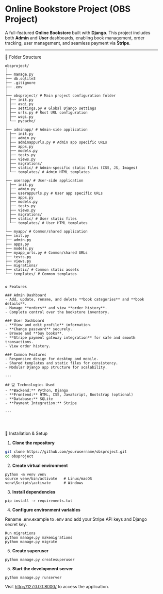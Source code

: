 # Online Bookstore Project (OBS Project)

A full-featured **Online Bookstore** built with **Django**. This project includes both **Admin** and **User** dashboards, enabling book management, order tracking, user management, and seamless payment via **Stripe**.

---

📁 Folder Structure

```
obsproject/
│
├── manage.py
├── db.sqlite3
├── .gitignore
├── .env
│
├── obsproject/ # Main project configuration folder
│ ├── init.py
│ ├── asgi.py
│ ├── settings.py # Global Django settings
│ ├── urls.py # Root URL configuration
│ ├── wsgi.py
│ └── pycache/
│
├── adminapp/ # Admin-side application
│ ├── init.py
│ ├── admin.py
│ ├── adminappurls.py # Admin app specific URLs
│ ├── apps.py
│ ├── models.py
│ ├── tests.py
│ ├── views.py
│ ├── migrations/
│ ├── static/ # Admin-specific static files (CSS, JS, Images)
│ └── templates/ # Admin HTML templates
│
├── userapp/ # User-side application
│ ├── init.py
│ ├── admin.py
│ ├── userappurls.py # User app specific URLs
│ ├── apps.py
│ ├── models.py
│ ├── tests.py
│ ├── views.py
│ ├── migrations/
│ ├── static/ # User static files
│ └── templates/ # User HTML templates
│
└── myapp/ # Common/shared application
├── init.py
├── admin.py
├── apps.py
├── models.py
├── myapp_urls.py # Common/shared URLs
├── tests.py
├── views.py
├── migrations/
├── static/ # Common static assets
└── templates/ # Common templates


⚙️ Features    

### Admin Dashboard
- Add, update, rename, and delete **book categories** and **book details**.
- Manage **orders** and view **order history**.
- Complete control over the bookstore inventory.

### User Dashboard
- **View and edit profile** information.
- **Change password** securely.
- Browse and **buy books**.
- **Stripe payment gateway integration** for safe and smooth transactions.
- View order history.

### Common Features
- Responsive design for desktop and mobile.
- Shared templates and static files for consistency.
- Modular Django app structure for scalability.

---

## 💻 Technologies Used
- **Backend:** Python, Django  
- **Frontend:** HTML, CSS, JavaScript, Bootstrap (optional)  
- **Database:** SQLite  
- **Payment Integration:** Stripe  

---




```
🚀 Installation & Setup

1. **Clone the repository**
```bash
git clone https://github.com/yourusername/obsproject.git
cd obsproject
```
2. **Create virtual environment**
```
python -m venv venv
source venv/bin/activate   # Linux/macOS
venv\Scripts\activate      # Windows
```

3. **Install dependencies**
```
pip install -r requirements.txt
```

4. **Configure environment variables**

Rename .env.example to .env and add your Stripe API keys and Django secret key.
```
Run migrations
python manage.py makemigrations
python manage.py migrate
```

5. **Create superuser**

```
python manage.py createsuperuser
```

5. **Start the development server**
```
python manage.py runserver
```

Visit http://127.0.0.1:8000/ to access the application.





